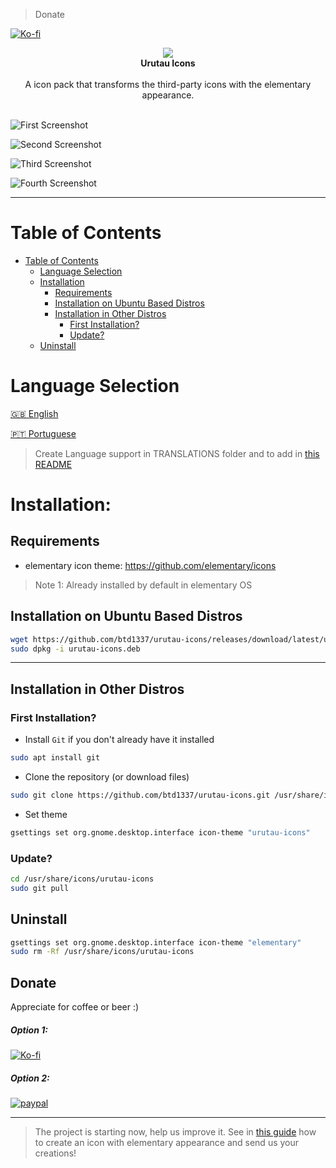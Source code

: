 > Donate

[![Ko-fi](https://ko-fi.com/img/Kofi_Logo_Blue.svg)](ko-fi.com/btd1337)

<p align="center">
  <img src="https://raw.githubusercontent.com/btd1337/elementary-full-icon-theme/master/logo.png"><br>
  <b>Urutau Icons</b>
  <br><br>
  A icon pack that transforms the third-party icons with the elementary appearance.
  <br><br>
</p>

![First Screenshot](https://raw.githubusercontent.com/btd1337/elementary-full-icon-theme/master/preview/img1.jpeg)  

![Second Screenshot](https://raw.githubusercontent.com/btd1337/elementary-full-icon-theme/master/preview/img2.jpeg)

![Third Screenshot](https://raw.githubusercontent.com/btd1337/elementary-full-icon-theme/master/preview/img3.jpeg)

![Fourth Screenshot](https://raw.githubusercontent.com/btd1337/elementary-full-icon-theme/master/preview/img4.jpeg)  

---

# Table of Contents

- [Table of Contents](#table-of-contents)
  - [Language Selection](#language-selection)
  - [Installation](#installation)
    - [Requirements](#requirements)
    - [Installation on Ubuntu Based Distros](#installation-ubuntu-based-distros)
    - [Installation in Other Distros](#installation-other-distros)
      - [First Installation?](#first-installation)
      - [Update?](#first-installation)
  - [Uninstall](#uninstall)

# Language Selection

[:gb: English](https://github.com/btd1337/urutau-icons/tree/master/README.md)

[🇵🇹 Portuguese](https://github.com/btd1337/urutau-icons/tree/master/TRANSLATIONS/README-pt.md)

> Create Language support in TRANSLATIONS folder and to add in [this README](https://github.com/btd1337/urutau-icons/tree/master/README.md)

# Installation:

## Requirements

 - elementary icon theme: https://github.com/elementary/icons

 > Note 1: Already installed by default in elementary OS

## Installation on Ubuntu Based Distros

```sh
wget https://github.com/btd1337/urutau-icons/releases/download/latest/urutau-icons.deb
sudo dpkg -i urutau-icons.deb
```

---

## Installation in Other Distros

### First Installation?

- Install `Git` if you don't already have it installed

```sh
sudo apt install git
```

- Clone the repository (or download files)

```sh
sudo git clone https://github.com/btd1337/urutau-icons.git /usr/share/icons/urutau-icons
```

- Set theme  

```sh
gsettings set org.gnome.desktop.interface icon-theme "urutau-icons"
```

### Update?

```sh
cd /usr/share/icons/urutau-icons
sudo git pull
```

## Uninstall

```sh
gsettings set org.gnome.desktop.interface icon-theme "elementary"
sudo rm -Rf /usr/share/icons/urutau-icons
```

## Donate

Appreciate for coffee or beer :)

##### Option 1:

[![Ko-fi](https://ko-fi.com/img/Kofi_Logo_Blue.svg)](ko-fi.com/btd1337)

##### Option 2:

[![paypal](https://www.paypalobjects.com/en_US/i/btn/btn_donateCC_LG.gif)](https://www.paypal.com/cgi-bin/webscr?cmd=_donations&business=X85LVKF3HYPZL&lc=US&item_name=btd1337&item_number=elementary%2dicons&currency_code=USD&bn=PP%2dDonationsBF%3abtn_donateCC_LG%2egif%3aNonHosted)

---

> The project is starting now, help us improve it. See in [this guide](https://elementary.io/docs/human-interface-guidelines#iconography) how to create an icon with elementary appearance and send us your creations!
